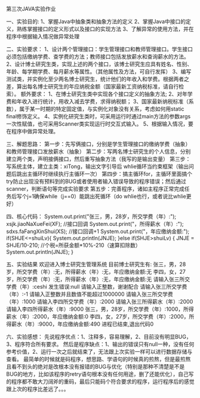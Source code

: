 第三次JAVA实验作业

一、实验目的:
1、掌握Java中抽象类和抽象方法的定义
2、掌握Java中接口的定义，熟练掌握接口的定义形式以及接口的实现方法
3、了解异常的使用方法，并在程序中根据输入情况做异常处理

二、实验要求：
1、设计两个管理接口：学生管理接口和教师管理接口。学生接口必须包括缴纳学费、查学费的方法；教师接口包括发放薪水和查询薪水的方法。
2、设计博士研究生类，实现上述的两个接口，该博士研究生应具有姓名、性别、年龄、每学期学费、每月薪水等属性。（其他属性及方法，可自行发挥）
3、编写测试类，并实例化至少两名博士研究生，统计他们的年收入和学费。根据两者之差，算出每名博士研究生的年应纳税金额（国家最新工资纳税标准，请自行检索）。
额外要求：
1、在博士研究生类中实现各个接口定义的抽象方法;
2、对年学费和年收入进行统计，用收入减去学费，求得纳税额；
3、国家最新纳税标准（系数），属于某一时期的特定固定值，与实例化对象没有关系，考虑如何用static  final修饰定义。
4、实例化研究生类时，可采用运行时通过main方法的参数args一次性赋值，也可采用Scanner类实现运行时交互式输入。
5、根据输入情况，要在程序中做异常处理。

三、解题思路：
第一步：先写俩接口，分别是学生管理接口的缴纳学费（抽象）和教师管理接口发放薪水（抽象）
第二步：写两名博士研究生的个人信息，分别建立两个类，声明接俩接口，然后重写抽象方法（我写的是输出变量）
第三步：写系统主体，建立主类：xiTong，输出文字引导后 whlie循环当约束框架（输出问题后跳出主循环时继续执行主循环一次）
第四步：搞主循环for，主循环里面搞个try防止出现没有预料到的BUG或者使用者输入错误导致的程序错误；然后通过scanner，判断语句等完成实验要求
第五步：完善程序，诸如主程序正常完成任务后写个j=1确保while（j==0）能跳出死循环（do whlie也行，或者说比whlie更好）

四、核心代码：
System.out.print("张三，男，28岁，所交学费（年）:");
xsjk.jiaoNaXueFei(XF); //接口回调
System.out.print("，所得薪水（年）:");
sdxs.faFangXinShui(XS); //接口回调+1
System.out.print("，年应缴纳金额:");
if(SHJE<=shuiLv){
    System.out.println(JNJE);
}else if(SHJE>shuiLv) {
    JNJE = SHJE/10-210; //个税=所获金额*10%-210（速算扣除数）
    System.out.println(JNJE);
}

五、实验结果
欢迎进入博士研究生管理系统
目前博士研究生有:
张三，男，28岁，所交学费（年）:无，所得薪水（年）:无，年应缴纳金额:无
李四，女，27岁，所交学费（年）:无，所得薪水（年）:无，年应缴纳金额:无
请输入张三所交学费（年）:ceshi
发生错误:null
请输入正整数，谢谢配合
请输入张三所交学费（年）:-1
请输入正整数并且数值不能超过1000000
请输入张三所交学费（年）:1000
请输入李四所交学费（年）:2000
请输入张三所得薪水（年）:2000
请输入李四所得薪水（年）:9000
张三，男，28岁，所交学费（年）:1000，所得薪水（年）:2000，年应缴纳金额:0
李四，女，27岁，所交学费（年）:2000，所得薪水（年）:9000，年应缴纳金额:490
进程已结束,退出代码0

六、实验感想：
先说程序优点：1、注释多，容易理解，2、目前没有明显BUG，3、程序符合所有要求。
然后是程序缺点：1、输出的错误只有null一种，没有任何参考价值，2、运行一次之后就结束了，无法跟上次实验一样可以进行数据存储与查看。
最简单的时候就是码程序，想思路、学语句的时候真的煎熬，但是最煎熬且看不到头的绝对是改根本没有报错的BUG与优化（特别是那种不清楚是不是BUG的地方，比如该程序的retry语句根本没有任何用途，删了还能优化），自己写的程序都不敢大刀阔斧的重码，最后只能码个符合要求的程序，运行程序后的感觉跟上次的程序比差远了。。。
